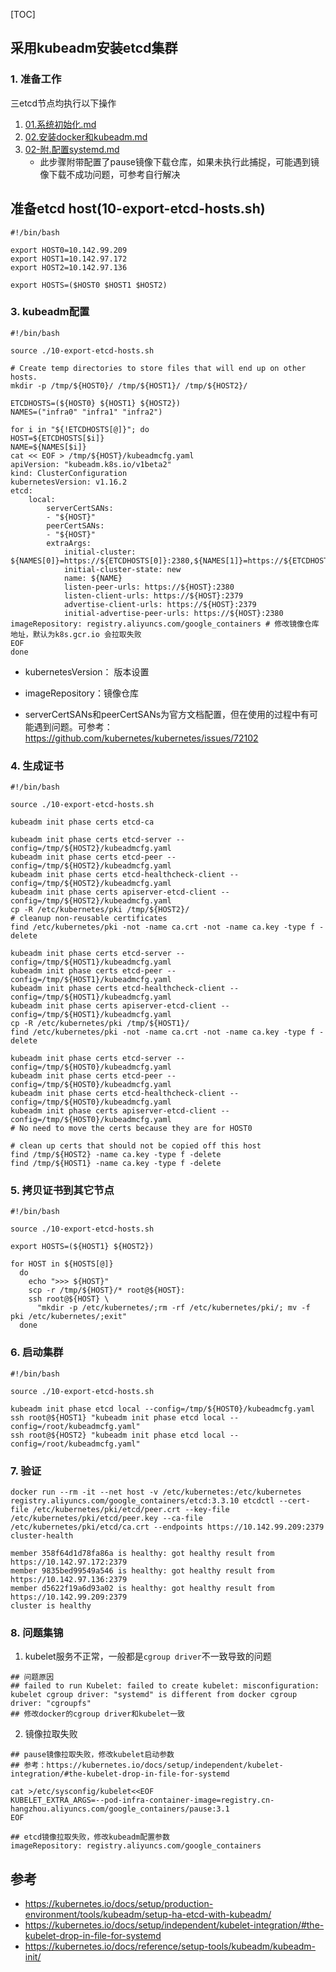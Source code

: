 [TOC]

## 采用kubeadm安装etcd集群

### 1. 准备工作
三etcd节点均执行以下操作
1. [01.系统初始化.md](https://github.com/wanilyer/kubeadm/blob/master/01.%E7%B3%BB%E7%BB%9F%E5%88%9D%E5%A7%8B%E5%8C%96.md)
2. [02.安装docker和kubeadm.md](https://github.com/wanilyer/kubeadm/blob/master/02.%E5%AE%89%E8%A3%85docker%E5%92%8Ckubeadm.md)
3. [02-附.配置systemd.md](https://github.com/wanilyer/kubeadm/blob/master/02-附.配置systemd.md)
   + 此步骤附带配置了pause镜像下载仓库，如果未执行此捕捉，可能遇到镜像下载不成功问题，可参考自行解决

## 准备etcd host(10-export-etcd-hosts.sh)

```
#!/bin/bash

export HOST0=10.142.99.209
export HOST1=10.142.97.172
export HOST2=10.142.97.136

export HOSTS=($HOST0 $HOST1 $HOST2)
```




### 3. kubeadm配置
```
#!/bin/bash

source ./10-export-etcd-hosts.sh

# Create temp directories to store files that will end up on other hosts.
mkdir -p /tmp/${HOST0}/ /tmp/${HOST1}/ /tmp/${HOST2}/

ETCDHOSTS=(${HOST0} ${HOST1} ${HOST2})
NAMES=("infra0" "infra1" "infra2")

for i in "${!ETCDHOSTS[@]}"; do
HOST=${ETCDHOSTS[$i]}
NAME=${NAMES[$i]}
cat << EOF > /tmp/${HOST}/kubeadmcfg.yaml
apiVersion: "kubeadm.k8s.io/v1beta2"
kind: ClusterConfiguration
kubernetesVersion: v1.16.2
etcd:
    local:
        serverCertSANs:
        - "${HOST}"
        peerCertSANs:
        - "${HOST}"
        extraArgs:
            initial-cluster: ${NAMES[0]}=https://${ETCDHOSTS[0]}:2380,${NAMES[1]}=https://${ETCDHOSTS[1]}:2380,${NAMES[2]}=https://${ETCDHOSTS[2]}:2380
            initial-cluster-state: new
            name: ${NAME}
            listen-peer-urls: https://${HOST}:2380
            listen-client-urls: https://${HOST}:2379
            advertise-client-urls: https://${HOST}:2379
            initial-advertise-peer-urls: https://${HOST}:2380
imageRepository: registry.aliyuncs.com/google_containers # 修改镜像仓库地址，默认为k8s.gcr.io 会拉取失败
EOF
done
```
+ kubernetesVersion： 版本设置

+ imageRepository：镜像仓库

+ serverCertSANs和peerCertSANs为官方文档配置，但在使用的过程中有可能遇到问题。可参考：https://github.com/kubernetes/kubernetes/issues/72102

  

### 4. 生成证书
```
#!/bin/bash

source ./10-export-etcd-hosts.sh

kubeadm init phase certs etcd-ca

kubeadm init phase certs etcd-server --config=/tmp/${HOST2}/kubeadmcfg.yaml
kubeadm init phase certs etcd-peer --config=/tmp/${HOST2}/kubeadmcfg.yaml
kubeadm init phase certs etcd-healthcheck-client --config=/tmp/${HOST2}/kubeadmcfg.yaml
kubeadm init phase certs apiserver-etcd-client --config=/tmp/${HOST2}/kubeadmcfg.yaml
cp -R /etc/kubernetes/pki /tmp/${HOST2}/
# cleanup non-reusable certificates
find /etc/kubernetes/pki -not -name ca.crt -not -name ca.key -type f -delete

kubeadm init phase certs etcd-server --config=/tmp/${HOST1}/kubeadmcfg.yaml
kubeadm init phase certs etcd-peer --config=/tmp/${HOST1}/kubeadmcfg.yaml
kubeadm init phase certs etcd-healthcheck-client --config=/tmp/${HOST1}/kubeadmcfg.yaml
kubeadm init phase certs apiserver-etcd-client --config=/tmp/${HOST1}/kubeadmcfg.yaml
cp -R /etc/kubernetes/pki /tmp/${HOST1}/
find /etc/kubernetes/pki -not -name ca.crt -not -name ca.key -type f -delete

kubeadm init phase certs etcd-server --config=/tmp/${HOST0}/kubeadmcfg.yaml
kubeadm init phase certs etcd-peer --config=/tmp/${HOST0}/kubeadmcfg.yaml
kubeadm init phase certs etcd-healthcheck-client --config=/tmp/${HOST0}/kubeadmcfg.yaml
kubeadm init phase certs apiserver-etcd-client --config=/tmp/${HOST0}/kubeadmcfg.yaml
# No need to move the certs because they are for HOST0

# clean up certs that should not be copied off this host
find /tmp/${HOST2} -name ca.key -type f -delete
find /tmp/${HOST1} -name ca.key -type f -delete
```



### 5. 拷贝证书到其它节点

```
#!/bin/bash

source ./10-export-etcd-hosts.sh

export HOSTS=(${HOST1} ${HOST2})

for HOST in ${HOSTS[@]}
  do
    echo ">>> ${HOST}"
    scp -r /tmp/${HOST}/* root@${HOST}:
    ssh root@${HOST} \
      "mkdir -p /etc/kubernetes/;rm -rf /etc/kubernetes/pki/; mv -f pki /etc/kubernetes/;exit"
  done
```



### 6. 启动集群

```
#!/bin/bash

source ./10-export-etcd-hosts.sh

kubeadm init phase etcd local --config=/tmp/${HOST0}/kubeadmcfg.yaml
ssh root@${HOST1} "kubeadm init phase etcd local --config=/root/kubeadmcfg.yaml"
ssh root@${HOST2} "kubeadm init phase etcd local --config=/root/kubeadmcfg.yaml"
```



### 7. 验证

```
docker run --rm -it --net host -v /etc/kubernetes:/etc/kubernetes registry.aliyuncs.com/google_containers/etcd:3.3.10 etcdctl --cert-file /etc/kubernetes/pki/etcd/peer.crt --key-file /etc/kubernetes/pki/etcd/peer.key --ca-file /etc/kubernetes/pki/etcd/ca.crt --endpoints https://10.142.99.209:2379 cluster-health
```
```
member 358f64d1d78fa86a is healthy: got healthy result from https://10.142.97.172:2379
member 9835bed99549a546 is healthy: got healthy result from https://10.142.97.136:2379
member d5622f19a6d93a02 is healthy: got healthy result from https://10.142.99.209:2379
cluster is healthy
```



### 8. 问题集锦


1. kubelet服务不正常，一般都是`cgroup driver`不一致导致的问题
```
## 问题原因
## failed to run Kubelet: failed to create kubelet: misconfiguration: kubelet cgroup driver: "systemd" is different from docker cgroup driver: "cgroupfs"
## 修改docker的cgroup driver和kubelet一致
```

2. 镜像拉取失败
```
## pause镜像拉取失败，修改kubelet启动参数
## 参考：https://kubernetes.io/docs/setup/independent/kubelet-integration/#the-kubelet-drop-in-file-for-systemd

cat >/etc/sysconfig/kubelet<<EOF
KUBELET_EXTRA_ARGS=--pod-infra-container-image=registry.cn-hangzhou.aliyuncs.com/google_containers/pause:3.1
EOF

## etcd镜像拉取失败，修改kubeadm配置参数
imageRepository: registry.aliyuncs.com/google_containers
```

## 参考
+ https://kubernetes.io/docs/setup/production-environment/tools/kubeadm/setup-ha-etcd-with-kubeadm/
+ https://kubernetes.io/docs/setup/independent/kubelet-integration/#the-kubelet-drop-in-file-for-systemd
+ https://kubernetes.io/docs/reference/setup-tools/kubeadm/kubeadm-init/